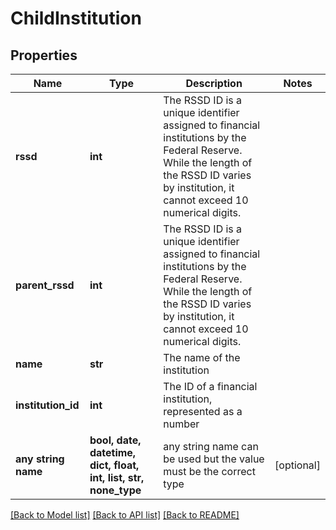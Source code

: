 # ChildInstitution


## Properties
Name | Type | Description | Notes
------------ | ------------- | ------------- | -------------
**rssd** | **int** | The RSSD ID is a unique identifier assigned to financial institutions by the Federal Reserve. While the length of the RSSD ID varies by institution, it cannot exceed 10 numerical digits. | 
**parent_rssd** | **int** | The RSSD ID is a unique identifier assigned to financial institutions by the Federal Reserve. While the length of the RSSD ID varies by institution, it cannot exceed 10 numerical digits. | 
**name** | **str** | The name of the institution | 
**institution_id** | **int** | The ID of a financial institution, represented as a number | 
**any string name** | **bool, date, datetime, dict, float, int, list, str, none_type** | any string name can be used but the value must be the correct type | [optional]

[[Back to Model list]](../README.md#documentation-for-models) [[Back to API list]](../README.md#documentation-for-api-endpoints) [[Back to README]](../README.md)


